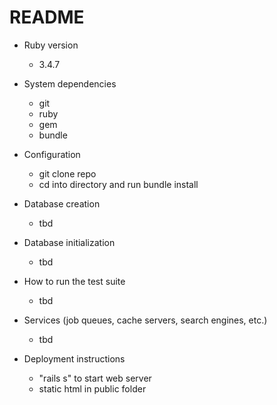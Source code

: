 # README

* Ruby version
    - 3.4.7

* System dependencies
    - git
    - ruby
    - gem
    - bundle

* Configuration
    - git clone repo
    - cd into directory and run bundle install

* Database creation
    - tbd

* Database initialization
    - tbd

* How to run the test suite
    - tbd

* Services (job queues, cache servers, search engines, etc.)
    - tbd

* Deployment instructions
    - "rails s" to start web server
    - static html in public folder